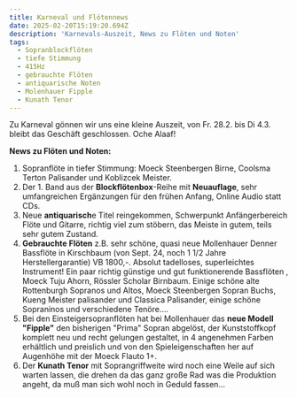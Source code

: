 ```yaml
---
title: Karneval und Flötennews
date: 2025-02-20T15:19:20.694Z
description: 'Karnevals-Auszeit, News zu Flöten und Noten'
tags:
  - Sopranblockflöten
  - tiefe Stimmung
  - 415Hz
  - gebrauchte Flöten
  - antiquarische Noten
  - Molenhauer Fipple
  - Kunath Tenor
---
```

Zu Karneval gönnen wir uns eine kleine Auszeit, von Fr. 28.2. bis Di 4.3. bleibt das Geschäft geschlossen.    Oche Alaaf!

**News zu Flöten und Noten:**

1. Sopranflöte in tiefer Stimmung: Moeck Steenbergen Birne,  Coolsma Terton  Palisander und Koblizcek Meister.
2. Der 1. Band aus der **Blockflötenbox**-Reihe mit **Neuauflage**, sehr umfangreichen Ergänzungen für den frühen Anfang, Online Audio statt CDs.
3. Neue **antiquarisch**e Titel reingekommen, Schwerpunkt Anfängerbereich  Flöte und Gitarre, richtig viel zum stöbern, das Meiste in gutem, teils sehr gutem Zustand.
4. **Gebrauchte Flöten** z.B.  sehr schöne, quasi neue Mollenhauer Denner Bassflöte in Kirschbaum (von Sept. 24, noch 1 1/2 Jahre Herstellergarantie)  VB 1800,-. Absolut tadelloses, superleichtes Instrument!   Ein paar richtig günstige und gut funktionerende Bassflöten , Moeck Tuju Ahorn,  Rössler Scholar Birnbaum.   Einige schöne alte Rottenburgh Sopranos und Altos, Moeck Steenbergen Sopran Buchs, Kueng Meister palisander und Classica Palisander, einige schöne Sopraninos und verschiedene Tenöre....
5. Bei den  Einsteigersopranflöten hat bei Mollenhauer das **neue Modell  "Fipple"** den bisherigen "Prima" Sopran abgelöst, der Kunststoffkopf komplett neu und recht gelungen gestaltet, in 4 angenehmen Farben erhältlich und preislich und von den Spieleigenschaften her auf Augenhöhe mit der Moeck Flauto 1+.
6. Der **Kunath Tenor** mit Soprangriffweite wird noch eine Weile auf sich warten lassen, die drehen da das ganz große Rad was die Produktion angeht, da muß man sich wohl noch in Geduld fassen...
